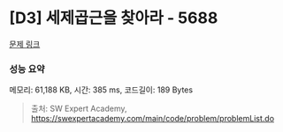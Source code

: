 # [D3] 세제곱근을 찾아라 - 5688 

[문제 링크](https://swexpertacademy.com/main/code/problem/problemDetail.do?contestProbId=AWXVyCaKugQDFAUo) 

### 성능 요약

메모리: 61,188 KB, 시간: 385 ms, 코드길이: 189 Bytes



> 출처: SW Expert Academy, https://swexpertacademy.com/main/code/problem/problemList.do